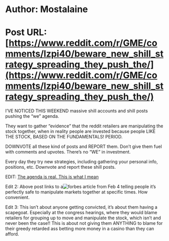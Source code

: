 # Author: Mostalaine
# Post URL: [https://www.reddit.com/r/GME/comments/lzpi40/beware_new_shill_strategy_spreading_they_push_the/](https://www.reddit.com/r/GME/comments/lzpi40/beware_new_shill_strategy_spreading_they_push_the/)


I’VE NOTICED THIS WEEKEND massive shill accounts and shill posts pushing the “we” agenda.

They want to gather “evidence” that the reddit retailers are manipulating the stock together, when in reality people are invested because people LIKE THE STOCK, BASED ON THE FUNDAMENTALS! PERIOD.

DOWNVOTE all these kind of posts and REPORT them. Don’t give them fuel with comments and upvotes. There’s no “WE” in investment. 

Every day they try new strategies, including gathering your personal info, positions, etc. Downvote and report these shill posts.

EDIT:
[The agenda is real. This is what I mean](https://www.reddit.com/r/GME/comments/lzzi1m/we_need_to_stop_worrying_about_collaboration/?utm_source=share&utm_medium=ios_app&utm_name=iossmf)

Edit 2:
Above post links to a![forbes article from Feb 4 ](https://www.forbes.com/sites/brucebrumberg/2021/02/04/reddit-and-gamestop-lessons-former-sec-enforcement-chief-explains-stock-manipulation-and-how-to-avoid-trouble/?sh=3bbdfce28590)  telling people it’s perfectly safe to manipulate markets together at specific times. How convenient.

Edit 3:
This isn’t about anyone getting convicted, it’s about them having a scapegoat. Especially at the congress hearings, where they would blame retailers for grouping up to move and manipulate the stock, which isn’t and never been the case!! This is about not giving them ANYTHING to blame for their greedy retarded ass betting more money in a casino than they can afford.
